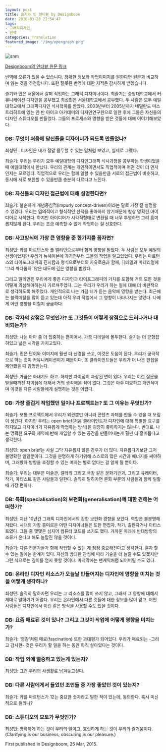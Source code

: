 ```yaml
---
layout: post
title: 슬기와 민 인터뷰 by Designboom
date: 2016-03-28 22:54:47
tags: 
- 그래픽디자인 
- 번역
categories: Translation
featured_image: '/img/opengraph.png'
---
```

![snm](https://www.designboom.com/wp-content/uploads/2015/03/Being_Tschichold-818x574.jpg)


[Designboom의 인터뷰 원문 링크](http://www.designboom.com/design/interview-sulki-and-min-03-25-2015)

번역에 오류가 있을 수 있습니다. 정확한 정보와 작업이미지를 원한다면 원문과 비교하며 읽는 것을 추천합니다. 또한 잘못된 번역에 대한 지적은 감사하게 받겠습니다.



슬기와 민은 서울에서 살며 작업하는 그래픽 디자이너이다. 최슬기는 중앙대학교에서 커뮤니케이션 디자인을 공부했고 최성민은 서울대학교에서 공부했다. 두 사람은 모두 예일대학교에서 그래픽디자인 석사학위를 받았다. 2003년부터 2005년까지 네덜란드 마스트리히트에 있는 얀 반 아이크 아카데미의 디자인연구원으로 일한 후에 그들은 자신들의 디자인 스튜디오를 만들었다. 그들의 프로세스와 영향을 받은 것들에 대해 이야기해보았다.

### DB: 무엇이 처음에 당신들을 디자이너가 되도록 만들었나?
 
최성민 : 디자인은 내가 정말 몰두할 수 있는 일처럼 보였고, 실제로 그랬다.

최슬기: 우리는 우리가 모두 예일대학의 디자인그래픽 석사과정을 공부하는 학생이었을 때 예일대학에서 만났다. 우리의 관계는 개인적이면서도 직업적이며 어떤 것이 더 먼저인지는 모르겠다. 직업적으로 우리는 함께 일할 수 있을만큼 서로의 접근법이 비슷하고, 동시에 서로 보완할 수 있을만큼 충분히 다르다고 느낀다.

### DB: 자신들의 디자인 접근법에 대해 설명한다면?
 
최슬기: 불순하게 개념중심적(impurly concept-driven)이라는 말로 가장 잘 설명할 수 있겠다. 우리는 임의적이고 형식적인 선택을 좋아하지 않기때문에 항상 명확한 아이디어로 시작한다. 하지만 아이디어가 시각적형태로 변환될 때 너무 투명하면 그리 흥미롭지않게 된다. 우리는 조금 예측할 수 없게 작업하는 걸 선호한다.

### DB: 사고방식에 가장 큰 영향을 준 한가지를 꼽자면?
 
최성민: 카를 마르턴스와 폴 엘리먼으로부터 함께 영향을 받았다. 두 사람은 모두 예일의 선생이었지만 우리가 뉴헤이븐에 가기전부터 그들의 작업을 알고있었다. 우리는 마르턴스의 타이포그래피의 진지함과 형식으로부터의 자유로움과 함께, 디테일과 마테리얼에 ‘그리 까다롭지’ 않은 태도에 깊은 영향을 받았다.

그리고 엘리먼은 우리에게 좋은 디자인과 타이포그래피의 가치를 포함해 거의 모든 것을 어떻게 의심해야하는지 가르쳐주었다. 그는 우리가 우리가 하는 일에 대해 더 비판적으로 생각하도록 해주었다. 개인적으로 나는 가끔 내가 듣는 음악에 영향을 받는다. 최근에는 블랙메탈을 많이 듣고 있는데 아직 우리 작업에서 그 영향이 나타나지는 않았다. 나에게 어떤 영향을 미칠지 궁금하다.

### DB: 각자의 강점은 무엇인가? 또 그것들이 어떻게 장점으로 드러나거나 대비되는가?
 
최성민: 나는 아마 좀 더 집중하는 편이어서, 가끔 디테일에 몰두한다. 슬기는 더 균형잡혀있고 넓은 시각을 가지고있다.
 
최슬기: 민은 단어와 이미지에 훨씬 더 신경을 쓰고, 이것은 도움이 된다. 우리가 궁극적으로 하는 것이 커뮤니케이션이기 때문이다. 또 클라이언트들은 우리가 더 나은 편집을 제안했을 때 감명받는다.

최성민: 가끔은 화내기도 하고. 하지만 차이점이 과장된 면이 있다. 우리는 이런 질문을 받을때까진 차이점에 대해서 거의 생각해본 적이 없다. 그것은 아주 미묘하고 개인적이며 이것을 다른 사람들에게 설명하는 것은 어렵다.

### DB: 가장 즐겁게 작업했던 일이나 프로젝트는? 또 그 이유는 무엇인가?

최슬기: 보통 프로젝트에서 우리가 외관뿐만 아니라 콘텐츠 자체를 만들 수 있을 때 보람이 생긴다. 하지만 우리는 open brief(처음 클라이언트가 디자인에 대해 특별한 요구를 하지않고 디자이너가 자유롭게 작업하는 방식)을 굉장히 좋아하지는 않는다. 반대로, 나는 명확한 요구와 제약에 반해 개입할 수 있는 공간을 만들어내는게 훨씬 더 흥미롭다고 생각한다.
 
최성민: open brief는 사실 그닥 자유롭지 않은 경우가 더 많다. 자유롭다기보단 그저 불명확한 일일뿐이다. 그것을 분명하게 하기위해 스스로의 많은 시간과 에너지를 써야하며, 그래봤자 방향을 조정할 수 있는 여지는 별로 없다는 걸 알게 될 뿐이다.

최슬기: 우리는 대부분 미술관, 갤러리 그리고 극장 같은 문화기관과, 그리고 큐레이터, 작가, 아티스트 같은 사람들과 일한다. 솔직히 말하자면 문화 부문의 사람들과 함께 일할 때 가장 편하다.

### DB: 특화(specialisation)와 보편화(generalisation)에 대한 견해는 어떠한가?
 
최성민: 지난 10년간 그래픽 디자인에서의 강한 보편화 경향을 보았다. 역할은 불분명해져왔다. 시대의 가장 흥미로운 어떤 디자이너들은 또한 편집자, 작가, 출판자거나 아티스트였다. 그들 중 몇몇은 심지어 컴퓨터 코드를 쓰기도 했다. 가까운 미래에 반대방향의 조류가 온다고 해도 놀랍진 않을 것이다.
 
최슬기: 다른 전문가들가 함께 작업할 수 있는 게 점점 중요해진다고 생각한다. 혼자 할 수 있는 일에는 한계가 있다. 자신의 방대한 관심에 따라 기술을 더 늘릴 수도 있겠지만 그런 식으로는 깊이를 얻지 못할 것이다. 마지막에는 팬케익처럼 되어버릴 수도 있다.

### DB: 온라인 디자인 리소스가 오늘날 만들어지는 디자인에 영향을 미치는 것을 어떻게 생각하나?
 
최성민: 솔직히 말하자면 우리는 그 리소스를 많이 쓰지 않고, 그래서 그 영향에 대해서 제대로 말하기가 어렵다. 우리는 온라인에서 다른 것들에 대한 정보를 많이 얻고, 어떤 사람들은 디자인에서 이런 같은 방식을 사용할 수도 있을 것이다.

### DB: 요즘 매료된 것이 있나? 그리고 그것이 작업에 어떻게 영향을 미치는가?
 
최슬기: ‘영감’처럼 매료(fascination) 또한 과대평가 되어있다. 우리가 매료되는 -그리고 감사한- 것은 우리가 할 일을 하는 동안 아직 살아있다는 것이다.

### DB: 작업 외에 열중하고 있는게 있는지?
 
최성민: 그건 우리의 사생활로 남겨놓고싶다.

### DB: 다른 사람에게서 들었던 조언들 중 가장 좋았던 것이 있는지? 
 
최슬기: 카를 마르턴스가 12는 중요한 숫자라고 말한 적이 있는데, 동의한다. 혹시 미신적으로 들리나?

### DB: 스튜디오의 모토가 무엇인가?

최성민: 명확하게 하는 것이 우리의 일이고, 흐릿하게 하는 것이 우리의 즐거움이다. (Clarifying is our business, obscuring is our pleasure.)

First published in Designboom, 25 Mar, 2015.